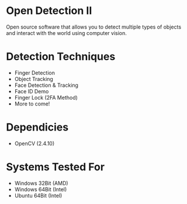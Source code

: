 # Open Detection II
Open source software that allows you to detect multiple types of objects and interact with the world using computer vision.

# Detection Techniques
- Finger Detection
- Object Tracking
- Face Detection & Tracking
- Face ID Demo
- Finger Lock (2FA Method)
- More to come!

# Dependicies
- OpenCV (2.4.10)

# Systems Tested For
- Windows 32Bit (AMD)
- Windows 64Bit (Intel)
- Ubuntu 64Bit (Intel)

